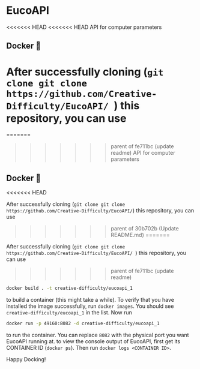 # EucoAPI
<<<<<<< HEAD
<<<<<<< HEAD
 API for computer parameters
 
## Docker 🐳
 
 After successfully cloning (```git clone git clone https://github.com/Creative-Difficulty/EucoAPI/ ```) this repository, you can use 
=======

=======
>>>>>>> parent of fe711bc (update readme)
 API for computer parameters
 
## Docker 🐳
<<<<<<< HEAD

 After successfully cloning (```git clone git clone https://github.com/Creative-Difficulty/EucoAPI/```) this repository, you can use

>>>>>>> parent of 30b702b (Update README.md)
=======
 
 After successfully cloning (```git clone git clone https://github.com/Creative-Difficulty/EucoAPI/ ```) this repository, you can use 
>>>>>>> parent of fe711bc (update readme)
 ```bash
 docker build . -t creative-difficulty/eucoapi_1
 ```
 to build a container (this might take a while). To verify that you have installed the image successfully, run ```docker images```. You should see ```creative-difficulty/eucoapi_1``` in the list.
Now run 
 ```bash
docker run -p 49160:8082 -d creative-difficulty/eucoapi_1
 ```
 to run the container.
 You can replace ```8082``` with the physical port you want EucoAPI running at.
 to view the console output of EucoAPI, first get its CONTAINER ID (```docker ps```).
 Then run ```docker logs <CONTAINER ID>```. 
 
 Happy Docking!
